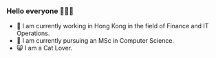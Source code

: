 ### Hello everyone 🧑‍🤝‍🧑
- 🏢 I am currently working in Hong Kong in the field of Finance and IT Operations.
- 📖 I am currently pursuing an MSc in Computer Science.
- 😸 I am a Cat Lover.

